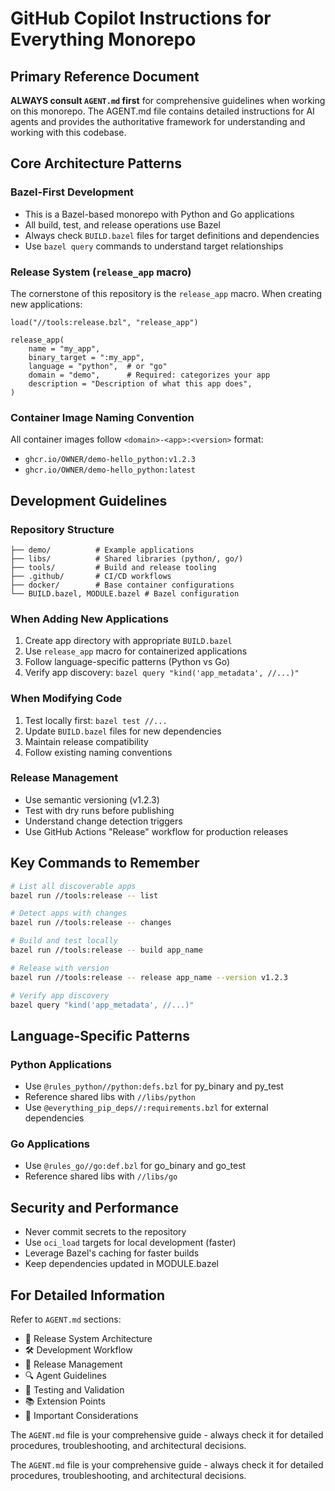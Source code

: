 # GitHub Copilot Instructions for Everything Monorepo

## Primary Reference Document
**ALWAYS consult `AGENT.md` first** for comprehensive guidelines when working on this monorepo. The AGENT.md file contains detailed instructions for AI agents and provides the authoritative framework for understanding and working with this codebase.

## Core Architecture Patterns

### Bazel-First Development
- This is a Bazel-based monorepo with Python and Go applications
- All build, test, and release operations use Bazel
- Always check `BUILD.bazel` files for target definitions and dependencies
- Use `bazel query` commands to understand target relationships

### Release System (`release_app` macro)
The cornerstone of this repository is the `release_app` macro. When creating new applications:

```starlark
load("//tools:release.bzl", "release_app")

release_app(
    name = "my_app",
    binary_target = ":my_app",
    language = "python",  # or "go"
    domain = "demo",      # Required: categorizes your app
    description = "Description of what this app does",
)
```

### Container Image Naming Convention
All container images follow `<domain>-<app>:<version>` format:
- `ghcr.io/OWNER/demo-hello_python:v1.2.3`
- `ghcr.io/OWNER/demo-hello_python:latest`

## Development Guidelines

### Repository Structure
```
├── demo/          # Example applications
├── libs/          # Shared libraries (python/, go/)
├── tools/         # Build and release tooling
├── .github/       # CI/CD workflows
├── docker/        # Base container configurations
└── BUILD.bazel, MODULE.bazel # Bazel configuration
```

### When Adding New Applications
1. Create app directory with appropriate `BUILD.bazel`
2. Use `release_app` macro for containerized applications
3. Follow language-specific patterns (Python vs Go)
4. Verify app discovery: `bazel query "kind('app_metadata', //...)"`

### When Modifying Code
1. Test locally first: `bazel test //...`
2. Update `BUILD.bazel` files for new dependencies
3. Maintain release compatibility
4. Follow existing naming conventions

### Release Management
- Use semantic versioning (v1.2.3)
- Test with dry runs before publishing
- Understand change detection triggers
- Use GitHub Actions "Release" workflow for production releases

## Key Commands to Remember
```bash
# List all discoverable apps
bazel run //tools:release -- list

# Detect apps with changes
bazel run //tools:release -- changes

# Build and test locally
bazel run //tools:release -- build app_name

# Release with version
bazel run //tools:release -- release app_name --version v1.2.3

# Verify app discovery
bazel query "kind('app_metadata', //...)"
```

## Language-Specific Patterns

### Python Applications
- Use `@rules_python//python:defs.bzl` for py_binary and py_test
- Reference shared libs with `//libs/python`
- Use `@everything_pip_deps//:requirements.bzl` for external dependencies

### Go Applications
- Use `@rules_go//go:def.bzl` for go_binary and go_test
- Reference shared libs with `//libs/go`

## Security and Performance
- Never commit secrets to the repository
- Use `oci_load` targets for local development (faster)
- Leverage Bazel's caching for faster builds
- Keep dependencies updated in MODULE.bazel

## For Detailed Information
Refer to `AGENT.md` sections:
- 🚀 Release System Architecture
- 🛠️ Development Workflow  
- 🔄 Release Management
- 🔍 Agent Guidelines
- 🧪 Testing and Validation
- 📚 Extension Points
- 🚨 Important Considerations

The `AGENT.md` file is your comprehensive guide - always check it for detailed procedures, troubleshooting, and architectural decisions.

The `AGENT.md` file is your comprehensive guide - always check it for detailed procedures, troubleshooting, and architectural decisions.